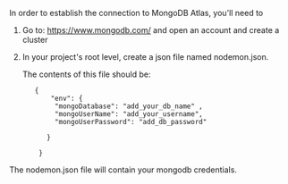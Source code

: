 In order to establish the connection to MongoDB Atlas, you'll need to

1.  Go to: https://www.mongodb.com/ and open an account and create a cluster
2.  In your project's root level, create a json file named nodemon.json.
    
    The contents of this file should be:
    ```
       {
           "env": {
            "mongoDatabase": "add_your_db_name" ,
            "mongoUserName": "add_your_username",
            "mongoUserPassword": "add_db_password"

          }

        }
      ```

The nodemon.json file will contain your mongodb credentials.
